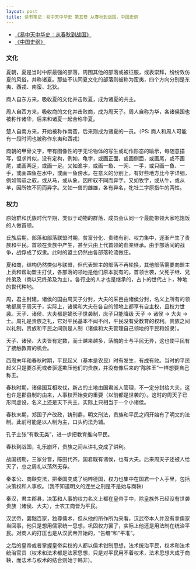 ```yaml
---
layout: post
title: 读书笔记：易中天中华史 第五卷 从春秋到战国，中国史纲
---
```


* [《易中天中华史：从春秋到战国》](http://read.douban.com/ebook/1898433/)
* [《中国史纲》](http://book.douban.com/subject/1055347/)

### 文化

夏朝，夏是当时中原最强的部落，周围其他的部落或被征服，或表崇拜，纷纷效仿夏的风俗，并称诸夏。那些不认同夏文化的部落则被称为蛮夷，四个方向分别是东夷、西戎、南蛮、北狄。

商人自东方来，吸收夏的文化并击败夏，成为诸夏的共主。

周人自西方来，吸收商的文化并击败商，成为周天子。周人自称为华，各诸侯国也被称作诸华，后来和诸夏一起合称华夏。

楚人自南方来，开始被称作南蛮，后来则成为诸夏的一员。（PS: 商人和周人可能有一段时间也被称作东夷和西戎）

商朝的甲骨文字，带有图像性的字无论物体的写生或动作形态的喻示，每随意描写，但求肖似，没有定构，例如，龟字，或画正面，或画侧面，或画尾，或不画尾，或画两足，或画一足。又如渔字，或画一鱼、一网、一手，或只画一鱼、一手，或画四鱼在水中，或画一鱼傍水。在意义的分别上，有好些地方比今字详细，例如驾驭之驭，或从马，或从象，因所驭不同而异字。又如牧字，或从牛，或从羊，因所牧不同而异字。又如一兽的雌雄，各有异名，牝牡二字原指牛的两性。

<!--more-->

### 权力

原始群和氏族时代早期，类似于动物的群落，成员会认同一个最能带领大家吃饱饭的人做首领。

氏族后期，部落和部落联盟时期，贫富分化、贵贱有别、权力集中，逐渐产生了贵族和平民。首领在贵族中产生，甚至只由上代首领的血亲继承。由于部落间的战争，战俘成了奴隶。此时的盟主仍然由各部落轮流做庄。

夏和商，结构仍然类似与联盟，但代表盟主的部落不再轮换，其他部落需要向盟主上贡和帮助盟主打仗，各部落的领地是他们原本就有的。首领世袭，父死子继、兄终弟及（商以兄终弟及为主）。各行业的人才也是继承的，占卜的世代占卜，种地的世代种地。

周，君主封建，诸侯的国由周天子分封，大夫的采邑由诸侯分封，名义上所有的领地都属于周天子，实际上，诸侯和大夫在各自的领地上都享有自主权，且权力世袭。天子、诸侯、大夫都是嫡长子世袭制，庶子只能降级 天子 -> 诸侯 -> 大夫 -> 士。周礼是贵族之礼，它对平民基本不闻不问，平民没有受教育的权利。贵族之间以礼制，贵族和平民之间则是人制（诸侯和大夫管理自己领地的平民和奴隶）。

天子、诸侯、大夫皆有定数，而士越来越多，落魄的士与平民无异，这也使平民有了接触教育的机会。

西周末年和春秋时期，平民起义（基本是农民）时有发生，有成有败。当时的平民起义只是要杀死或者驱逐欺压他们的贵族，并没有像后来的“陈胜王”一样想要自己称王。

春秋时期，诸侯国互相攻伐，新占的土地由国君派人管理，不一定分封给大夫，这也许是郡县制的由来，人事权开始变的重要（以前都是世袭的）。这时的周天子已形同虚设，名义上还是天下共主，实际上只相当于一个小诸侯。

春秋末期，郑国子产改政，铸刑鼎，明文刑法，贵族和平民之间开始有了明文的法制。此前可能是以人制为主，口头约法为辅。

孔子主张“有教无类”，进一步把教育推向平民。

春秋到战国，礼乐崩坏，贵族之间从讲礼变成了讲利。

战国初期，三家分晋，陈田代齐。国君既有诸侯，也有大夫。后来周天子还被人给灭了，总之周礼以荡然无存。

秦孝公、商鞅变法，把秦国变成了纳粹德国，权力也集中在国君一个人手里，包括决策权和人事权。（我不知道明文的连坐之刑是不是始与商鞅）

秦汉，君主郡县，决策和人事的权力名义上都在皇帝手中，除皇族外已经没有世袭贵族（诸侯、大夫），士农工商皆为平民。

汉武帝，罢黜百家，独尊儒术，但从他的所作所为来看，汉武帝本人并没有拿儒家当回事，他只是想用儒家统一思想，巩固权力罢了，实际上他还是用法制在统治平民。对商人的打压也是从汉武帝开始的，“告缗”和“平准”。

之后的皇帝或者掌握皇帝实权的人都以儒术钳制思想，法术统治平民，权术和法术统治官员（权术和法术都是法家思想，只是对平民用不着权术，法术思想大成于商鞅，而法术与权术的结合则始于韩非）。
